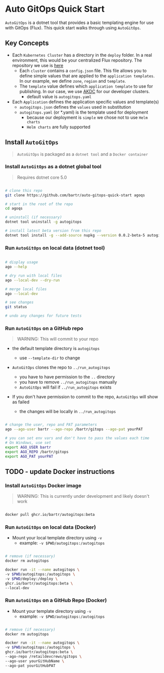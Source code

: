 # Auto GitOps Quick Start

`AutoGitOps` is a dotnet tool that provides a basic templating engine for use with GitOps (Flux). This quick start walks through using `AutoGitOps`.

## Key Concepts

- Each `Kubernetes Cluster` has a directory in the `deploy` folder. In a real environment, this would be your centralized Flux repository. The repository we use is [here](https://github.com/retaildevcrews/gitops)
  - Each `cluster` contains a `config.json` file. This file allows you to define simple values that are applied to the `application templates`. In our example, we define `zone`, `region` and `template`.
  - The `template` value defines which `application template` to use for publishing. In our case, we use [AKDC](https://github.com/microsoft/kubernetes-developer-cluster-kubeadm) for our developer clusters.
    - default value is `autogitops.yaml`
- Each `Application` defines the application specific values and template(s)
  - `autogitops.json` defines the `values` used in substitution
  - `autogitops.yaml` (or *.yaml) is the template used for deployment
    - because our deployment is `simple` we chose not to use `Helm charts`
    - `Helm charts` are fully supported

## Install `AutoGitOps`

> `AutoGitOps` is packaged as a `dotnet tool` and a `Docker container`

### Install `AutoGitOps` as a dotnet global tool

> Requires dotnet core 5.0

```bash

# clone this repo
git clone https://github.com/bartr/auto-gitops-quick-start agoqs

# start in the root of the repo
cd agoqs

# uninstall (if necessary)
dotnet tool uninstall -g autogitops

# install latest beta version from this repo
dotnet tool install -g --add-source nupkg --version 0.0.2-beta-5 autogitops

```

### Run `AutoGitOps` on local data (dotnet tool)

```bash

# display usage
ago --help

# dry run with local files
ago --local-dev --dry-run

# merge local files
ago --local-dev

# see changes
git status

# undo any changes for future tests

```

### Run `AutoGitOps` on a GitHub repo

> WARNING: This will commit to your repo

- the default template directory is `autogitops`
  - use `--template-dir` to change

- `AutoGitOps` clones the repo to `../run_autogitops`
  - you have to have permission to the `..` directory
  - you have to remove `../run_autogitops` manually
  - `AutoGitOps` will fail if `../run_autogitops` exists
- If you don't have permission to commit to the repo, `AutoGitOps` will show as failed
  - the changes will be locally in `../run_autogitops`

```bash

# change the user, repo and PAT parameters
ago --ago-user bartr --ago-repo /bartr/gitops --ago-pat yourPAT

# you can set env vars and don't have to pass the values each time
# On Windows, use set
export AGO_USER bartr
export AGO_REPO /bartr/gitops
export AGO_PAT yourPAT

```

## TODO - update Docker instructions

### Install `AutoGitOps` Docker image

> WARNING: This is currently under development and likely doesn't work

```bash

docker pull ghcr.io/bartr/autogitops:beta

```

### Run `AutoGitOps` on local data (Docker)

- Mount your local template directory using `-v`
  - example: `-v $PWD/autogitops:/autogitops`

```bash

# remove (if necessary)
docker rm autogitops

docker run -it --name autogitops \
-v $PWD/autogitops:/autogitops \
-v $PWD/deploy:/deploy \
ghcr.io/bartr/autogitops:beta \
--local-dev

```

### Run `AutoGitOps` on a GitHub Repo (Docker)

- Mount your template directory using `-v`
  - example: `-v $PWD/autogitops:/autogitops`

```bash

# remove (if necessary)
docker rm autogitops

docker run -it --name autogitops \
-v $PWD/autogitops:/autogitops \
ghcr.io/bartr/autogitops:beta \
--ago-repo /retaildevcrews/gitops \
--ago-user yourGitHubName \
--ago-pat yourGitHubPAT

```
